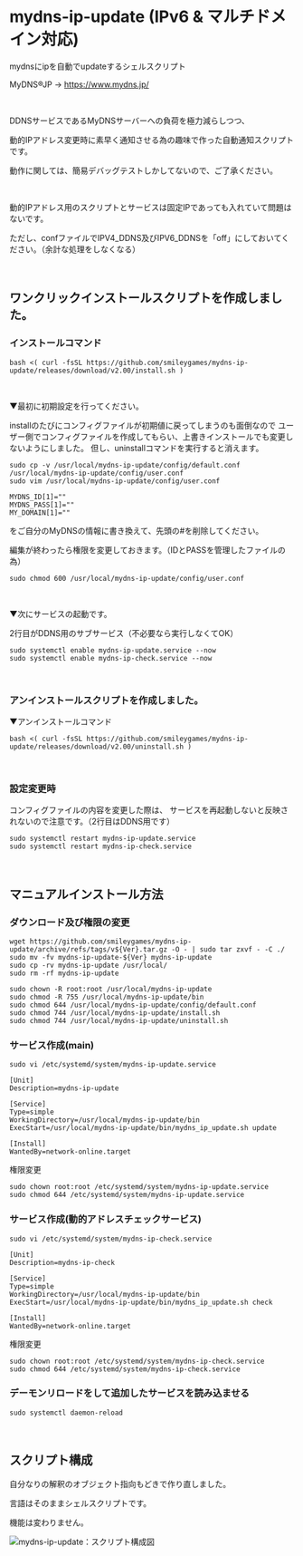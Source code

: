 # mydns-ip-update (IPv6 & マルチドメイン対応)

mydnsにipを自動でupdateするシェルスクリプト

MyDNS®JP → https://www.mydns.jp/

<br>

DDNSサービスであるMyDNSサーバーへの負荷を極力減らしつつ、

動的IPアドレス変更時に素早く通知させる為の趣味で作った自動通知スクリプトです。

動作に関しては、簡易デバッグテストしかしてないので、ご了承ください。

<br>

動的IPアドレス用のスクリプトとサービスは固定IPであっても入れていて問題はないです。

ただし、confファイルでIPV4_DDNS及びIPV6_DDNSを「off」にしておいてください。（余計な処理をしなくなる）

<br>

## ワンクリックインストールスクリプトを作成しました。
### インストールコマンド
```
bash <( curl -fsSL https://github.com/smileygames/mydns-ip-update/releases/download/v2.00/install.sh )
```

<br>

▼最初に初期設定を行ってください。

installのたびにコンフィグファイルが初期値に戻ってしまうのも面倒なので
ユーザー側でコンフィグファイルを作成してもらい、上書きインストールでも変更しないようにしました。
但し、uninstallコマンドを実行すると消えます。
```
sudo cp -v /usr/local/mydns-ip-update/config/default.conf /usr/local/mydns-ip-update/config/user.conf
sudo vim /usr/local/mydns-ip-update/config/user.conf
```
```
MYDNS_ID[1]=""
MYDNS_PASS[1]=""
MY_DOMAIN[1]=""
```
をご自分のMyDNSの情報に書き換えて、先頭の#を削除してください。

編集が終わったら権限を変更しておきます。（IDとPASSを管理したファイルの為）
```
sudo chmod 600 /usr/local/mydns-ip-update/config/user.conf
```

<br>

▼次にサービスの起動です。

2行目がDDNS用のサブサービス（不必要なら実行しなくてOK）
```
sudo systemctl enable mydns-ip-update.service --now
sudo systemctl enable mydns-ip-check.service --now
```
<br>

### アンインストールスクリプトを作成しました。
▼アンインストールコマンド
```
bash <( curl -fsSL https://github.com/smileygames/mydns-ip-update/releases/download/v2.00/uninstall.sh )
```

<br>

### 設定変更時
コンフィグファイルの内容を変更した際は、
サービスを再起動しないと反映されないので注意です。（2行目はDDNS用です）
```
sudo systemctl restart mydns-ip-update.service
sudo systemctl restart mydns-ip-check.service
```
<br>

## マニュアルインストール方法

### ダウンロード及び権限の変更

```
wget https://github.com/smileygames/mydns-ip-update/archive/refs/tags/v${Ver}.tar.gz -O - | sudo tar zxvf - -C ./
sudo mv -fv mydns-ip-update-${Ver} mydns-ip-update
sudo cp -rv mydns-ip-update /usr/local/
sudo rm -rf mydns-ip-update

sudo chown -R root:root /usr/local/mydns-ip-update
sudo chmod -R 755 /usr/local/mydns-ip-update/bin
sudo chmod 644 /usr/local/mydns-ip-update/config/default.conf
sudo chmod 744 /usr/local/mydns-ip-update/install.sh
sudo chmod 744 /usr/local/mydns-ip-update/uninstall.sh
```

### サービス作成(main)
```
sudo vi /etc/systemd/system/mydns-ip-update.service
```
```
[Unit]
Description=mydns-ip-update

[Service]
Type=simple
WorkingDirectory=/usr/local/mydns-ip-update/bin
ExecStart=/usr/local/mydns-ip-update/bin/mydns_ip_update.sh update

[Install]
WantedBy=network-online.target
```

権限変更
```
sudo chown root:root /etc/systemd/system/mydns-ip-update.service
sudo chmod 644 /etc/systemd/system/mydns-ip-update.service
```

### サービス作成(動的アドレスチェックサービス)
```
sudo vi /etc/systemd/system/mydns-ip-check.service
```
```
[Unit]
Description=mydns-ip-check

[Service]
Type=simple
WorkingDirectory=/usr/local/mydns-ip-update/bin
ExecStart=/usr/local/mydns-ip-update/bin/mydns_ip_update.sh check

[Install]
WantedBy=network-online.target
```

権限変更
```
sudo chown root:root /etc/systemd/system/mydns-ip-check.service
sudo chmod 644 /etc/systemd/system/mydns-ip-check.service
```

### デーモンリロードをして追加したサービスを読み込ませる
```
sudo systemctl daemon-reload
```

<br>

## スクリプト構成

自分なりの解釈のオブジェクト指向もどきで作り直しました。

言語はそのままシェルスクリプトです。

機能は変わりません。

![mydns-ip-update：スクリプト構成図](https://github.com/smileygames/mydns-ip-update/assets/134200591/2724af3b-381d-41bf-b238-b748157bc4e7)
